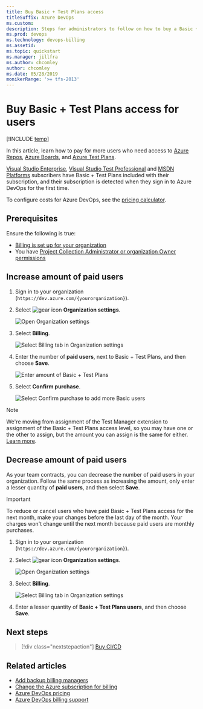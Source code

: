```yaml
---
title: Buy Basic + Test Plans access
titleSuffix: Azure DevOps
ms.custom: 
description: Steps for administrators to follow on how to buy a Basic + Test Plans access for users
ms.prod: devops
ms.technology: devops-billing
ms.assetid:
ms.topic: quickstart
ms.manager: jillfra
ms.author: chcomley
author: chcomley
ms.date: 05/28/2019
monikerRange: '>= tfs-2013'
---
```


# Buy Basic + Test Plans access for users

[!INCLUDE [temp](../../_shared/version-vsts-tfs-all-versions.md)]

In this article, learn how to pay for more users who need access to [Azure Repos](https://azure.microsoft.com/en-us/services/devops/repos/), [Azure Boards](https://azure.microsoft.com/en-us/services/devops/boards/), and [Azure Test Plans](https://azure.microsoft.com/en-us/services/devops/test-plans/).
 
[Visual Studio Enterprise](https://visualstudio.microsoft.com/vs/enterprise/), [Visual Studio Test Professional](https://visualstudio.microsoft.com/vs/test-professional/) and [MSDN Platforms](https://visualstudio.microsoft.com/msdn-platforms/) subscribers have Basic + Test Plans included with their subscription, and their subscription is detected when they sign in to Azure DevOps for the first time.

To configure costs for Azure DevOps, see the [pricing calculator](https://azure.microsoft.com/en-us/pricing/calculator/?service=azure-devops).

## Prerequisites

Ensure the following is true:

* [Billing is set up for your organization](set-up-billing-for-your-organization-vs.md)
* You have [Project Collection Administrator or organization Owner permissions](../accounts/faq-add-delete-users.md#find-owner)

## Increase amount of paid users

1. Sign in to your organization (```https://dev.azure.com/{yourorganization}```).
2. Select ![gear icon](../../_img/icons/gear-icon.png) **Organization settings**.
  
   ![Open Organization settings](../../_shared/_img/settings/open-admin-settings-vert.png)

3. Select **Billing**.

   ![Select Billing tab in Organization settings](_img/_shared/select-billing-organization-settings.png)

4. Enter the number of **paid users**, next to Basic + Test Plans, and then choose **Save**. 

   ![Enter amount of Basic + Test Plans](_img/_shared/enter-amount-basic-plus-test-plans.png)

5. Select **Confirm purchase**.

   ![Select Confirm purchase to add more Basic users](_img/buy-more-basic-access/select-confirm-purchase.png)


<a name="transitioning-test-manager-to-basic-plus-test-plans"></a>

> [!NOTE]
> We're moving from assignment of the Test Manager extension to assignment of the Basic + Test Plans access level, so you may have one or the other to assign, but the amount you can assign is the same for either. [Learn more](https://devblogs.microsoft.com/devops/a-simpler-way-to-buy-azure-devops/).

## Decrease amount of paid users

As your team contracts, you can decrease the number of paid users in your organization. Follow the same process as increasing the amount, only enter a lesser quantity of **paid users**, and then select **Save**.

> [!IMPORTANT]
> To reduce or cancel users who have paid Basic + Test Plans access for the next month, make your changes before the last day of the month.
> Your charges won't change until the next month because paid users are monthly purchases.

1. Sign in to your organization (```https://dev.azure.com/{yourorganization}```).
2. Select ![gear icon](../../_img/icons/gear-icon.png) **Organization settings**.
  
   ![Open Organization settings](../../_shared/_img/settings/open-admin-settings-vert.png)

3. Select **Billing**.

   ![Select Billing tab in Organization settings](_img/_shared/select-billing-organization-settings.png)

4. Enter a lesser quantity of **Basic + Test Plans users**, and then choose **Save**.

## Next steps

> [!div class="nextstepaction"]
> [Buy CI/CD](buy-more-build-vs.md#prerequisites)

## Related articles

* [Add backup billing managers](add-backup-billing-managers.md)
* [Change the Azure subscription for billing](change-azure-subscription.md)
* [Azure DevOps pricing](https://azure.microsoft.com/pricing/details/visual-studio-team-services/)
* [Azure DevOps billing support](https://azure.microsoft.com/support/devops/)
